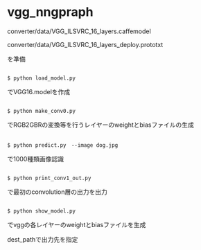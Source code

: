 # vgg_nngpraph

converter/data/VGG_ILSVRC_16_layers.caffemodel

converter/data/VGG_ILSVRC_16_layers_deploy.prototxt

を準備



```

$ python load_model.py
```
でVGG16.modelを作成



```

$ python make_conv0.py
```
でRGB2GBRの変換等を行うレイヤーのweightとbiasファイルの生成


```

$ python predict.py　--image dog.jpg
```
で1000種類画像認識


```

$ python print_conv1_out.py
```
で最初のconvolution層の出力を出力



```

$ python show_model.py
```
でvggの各レイヤーのweightとbiasファイルを生成

dest_pathで出力先を指定

